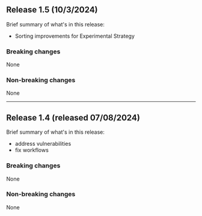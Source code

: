 ## Release 1.5  (10/3/2024)
Brief summary of what's in this release:
- Sorting improvements for Experimental Strategy

### Breaking changes
None

### Non-breaking changes
None

----

## Release 1.4 (released 07/08/2024)
Brief summary of what's in this release:
- address vulnerabilities
- fix workflows

### Breaking changes
None

### Non-breaking changes
None
